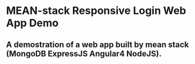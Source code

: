 # MEAN-stack Responsive Login Web App Demo
## A demostration of a web app built by mean stack (MongoDB ExpressJS Angular4 NodeJS). 